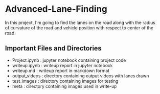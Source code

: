 # Advanced-Lane-Finding

In this project, I'm going to find the lanes on the road along with the radius of curvature of the road and vehicle position with respect to center of the road.

## Important Files and Directories

  * Project.ipynb : jupyter notebook containing project code
  * writeup.ipynb : writeup report in jupyter notebook
  * writeup.md    : writeup report in markdown format
  * output_videos : directory containing output videos with lanes drawn
  * test_images   : directory containing images for testing
  * meta          : directory containing images used in write-up
